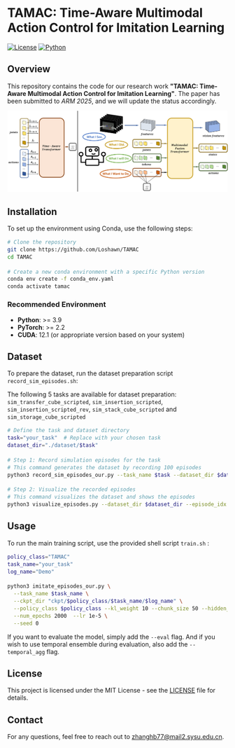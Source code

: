 # TAMAC: Time-Aware Multimodal Action Control for Imitation Learning

[![License](https://img.shields.io/badge/license-MIT-blue.svg)](LICENSE)
[![Python](https://img.shields.io/badge/python-3.9%2B-blue)](https://www.python.org/)

## Overview
This repository contains the code for our research work **"TAMAC: Time-Aware Multimodal Action Control for Imitation Learning"**. The paper has been submitted to *ARM 2025*, and we will update the status accordingly.

![TAMAC Architecture](./docs/model.png)
<!-- ## Paper Information
**Title:** TAMAC: Time-Aware Multimodal Action Control for Imitation Learning  
**Authors:** Author1, Author2, Author3  
**Submitted to:** ARM 2025  
**Status:** Submitted (Under Review)  
[arXiv Link (if available)](https://arxiv.org/abs/example)   -->

## Installation
To set up the environment using Conda, use the following steps:

```bash
# Clone the repository
git clone https://github.com/Loshawn/TAMAC
cd TAMAC

# Create a new conda environment with a specific Python version
conda env create -f conda_env.yaml
conda activate tamac
```

### Recommended Environment

- **Python**: >= 3.9
- **PyTorch**: >= 2.2
- **CUDA**: 12.1 (or appropriate version based on your system)



## Dataset
To prepare the dataset, run the dataset preparation script `record_sim_episodes.sh`:

The following 5 tasks are available for dataset preparation: `sim_transfer_cube_scripted`, `sim_insertion_scripted`, `sim_insertion_scripted_rev`, `sim_stack_cube_scripted` and `sim_storage_cube_scripted`

```bash
# Define the task and dataset directory
task="your_task"  # Replace with your chosen task
dataset_dir="./dataset/$task"

# Step 1: Record simulation episodes for the task
# This command generates the dataset by recording 100 episodes
python3 record_sim_episodes_our.py --task_name $task --dataset_dir $dataset_dir --num_episodes 100

# Step 2: Visualize the recorded episodes
# This command visualizes the dataset and shows the episodes
python3 visualize_episodes.py --dataset_dir $dataset_dir --episode_idx -1
```

## Usage
To run the main training script, use the provided shell script `train.sh` :

```bash
policy_class="TAMAC"
task_name="your_task"
log_name="Demo"

python3 imitate_episodes_our.py \
  --task_name $task_name \
  --ckpt_dir "ckpt/$policy_class/$task_name/$log_name" \
  --policy_class $policy_class --kl_weight 10 --chunk_size 50 --hidden_dim 512 --batch_size 4 --dim_feedforward 3200 \
  --num_epochs 2000  --lr 1e-5 \
  --seed 0
```

If you want to evaluate the model, simply add the `--eval` flag. And if you wish to use temporal ensemble during evaluation, also add the `--temporal_agg` flag.

<!-- ## Citation
If you find this work useful, please cite our paper:
```bibtex
@article{yourpaper2024,
  author    = {Author1 and Author2 and Author3},
  title     = {TAMAC: Time-Aware Multimodal Action Control for Imitation Learning},
  journal   = {ARM 2025},
  year      = {2024},
  note      = {Under Review}
}
``` -->

## License
This project is licensed under the MIT License - see the [LICENSE](LICENSE) file for details.

## Contact
For any questions, feel free to reach out to [zhanghb77@mail2.sysu.edu.cn](mailto:zhanghb77@mail2.sysu.edu.cn).

